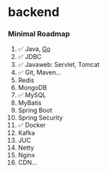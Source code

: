 # backend

### Minimal Roadmap
1. ✅  Java, [Go](https://go.dev/learn/)
2. ✅  JDBC
3. ✅  Javaweb: Servlet, Tomcat
4. ✅  Git, Maven...
5. Redis
6. MongoDB
7. ✅  MySQL
8. MyBatis
9. Spring Boot
10. Spring Security
11. ✅  Docker
12. Kafka
13. JUC
14. Netty
15. Nginx
16. CDN...
